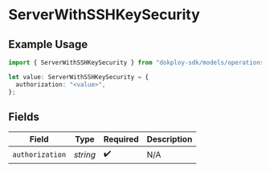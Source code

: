 # ServerWithSSHKeySecurity

## Example Usage

```typescript
import { ServerWithSSHKeySecurity } from "dokploy-sdk/models/operations";

let value: ServerWithSSHKeySecurity = {
  authorization: "<value>",
};
```

## Fields

| Field              | Type               | Required           | Description        |
| ------------------ | ------------------ | ------------------ | ------------------ |
| `authorization`    | *string*           | :heavy_check_mark: | N/A                |